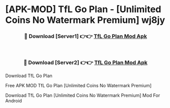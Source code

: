 # [APK-MOD] TfL Go  Plan - [Unlimited Coins No Watermark Premium] wj8jy



<div align="center">
<h3>🔴 Download [Server1] 👉👉 <a href="https://momento.my/?title=TfL_Go__Plan">TfL Go  Plan Mod Apk</a></h3><br>

<h3>🔴 Download [Server2] 👉👉 <a href="https://momento.my/?title=TfL_Go__Plan">TfL Go  Plan Mod Apk</a></h3>
</div>



Download TfL Go  Plan 

Free APK MOD TfL Go  Plan [Unlimited Coins No Watermark Premium]

Download TfL Go  Plan [Unlimited Coins No Watermark Premium] Mod For Android
